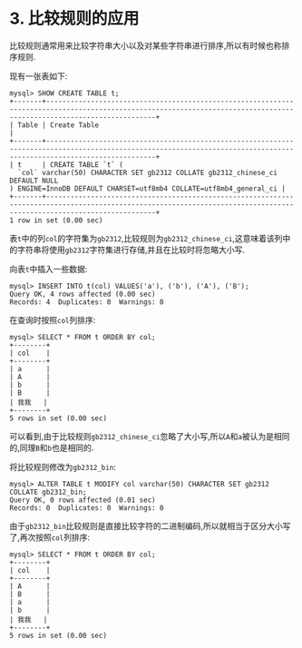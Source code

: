 # 3. 比较规则的应用

比较规则通常用来比较字符串大小以及对某些字符串进行排序,所以有时候也称排序规则.

现有一张表如下:

```
mysql> SHOW CREATE TABLE t;
+-------+-----------------------------------------------------------------------------------------------------------------------------------------------------------------------+
| Table | Create Table                                                                                                                                                          |
+-------+-----------------------------------------------------------------------------------------------------------------------------------------------------------------------+
| t     | CREATE TABLE `t` (
  `col` varchar(50) CHARACTER SET gb2312 COLLATE gb2312_chinese_ci DEFAULT NULL
) ENGINE=InnoDB DEFAULT CHARSET=utf8mb4 COLLATE=utf8mb4_general_ci |
+-------+-----------------------------------------------------------------------------------------------------------------------------------------------------------------------+
1 row in set (0.00 sec)
```

表`t`中的列`col`的字符集为`gb2312`,比较规则为`gb2312_chinese_ci`,这意味着该列中的字符串将使用`gb2312`字符集进行存储,并且在比较时将忽略大小写.

向表`t`中插入一些数据:

```
mysql> INSERT INTO t(col) VALUES('a'), ('b'), ('A'), ('B');
Query OK, 4 rows affected (0.00 sec)
Records: 4  Duplicates: 0  Warnings: 0
```

在查询时按照`col`列排序:

```
mysql> SELECT * FROM t ORDER BY col;
+--------+
| col    |
+--------+
| a      |
| A      |
| b      |
| B      |
| 我我   |
+--------+
5 rows in set (0.00 sec)
```

可以看到,由于比较规则`gb2312_chinese_ci`忽略了大小写,所以`A`和`a`被认为是相同的,同理`B`和`b`也是相同的.

将比较规则修改为`gb2312_bin`:

```
mysql> ALTER TABLE t MODIFY col varchar(50) CHARACTER SET gb2312 COLLATE gb2312_bin;
Query OK, 0 rows affected (0.01 sec)
Records: 0  Duplicates: 0  Warnings: 0
```

由于`gb2312_bin`比较规则是直接比较字符的二进制编码,所以就相当于区分大小写了,再次按照`col`列排序:

```
mysql> SELECT * FROM t ORDER BY col;
+--------+
| col    |
+--------+
| A      |
| B      |
| a      |
| b      |
| 我我   |
+--------+
5 rows in set (0.00 sec)
```